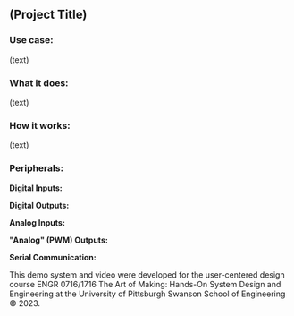 ## (Project Title)

### Use case: 

(text)

### What it does: 

(text)

### How it works:

(text)

### Peripherals:

**Digital Inputs:**

**Digital Outputs:**

**Analog Inputs:**

**"Analog" (PWM) Outputs:**

**Serial Communication:**


This demo system and video were developed for the user-centered design course ENGR 0716/1716 The Art of Making: Hands-On System Design and Engineering at the University of Pittsburgh Swanson School of Engineering © 2023.

